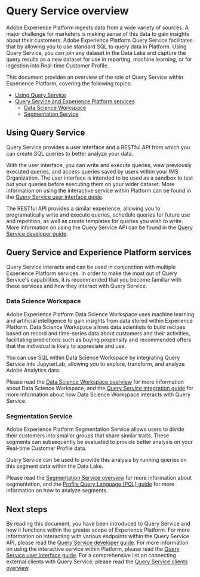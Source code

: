 # Query Service overview

Adobe Experience Platform ingests data from a wide variety of sources. A major challenge for marketers is making sense of this data to gain insights about their customers. Adobe Experience Platform Query Service facilitates that by allowing you to use standard SQL to query data in Platform. Using Query Service, you can join any dataset in the Data Lake and capture the query results as a new dataset for use in reporting, machine learning, or for ingestion into Real-time Customer Profile. 

This document provides an overview of the role of Query Service within Experience Platform, covering the following topics:

- [Using Query Service](#using-query-service)
- [Query Service and Experience Platform services](#query-service-and-experience-platform-services)
    - [Data Science Workspace](#data-science-workspace)
    - [Segmentation Service](#segmentation-service)

## Using Query Service

Query Service provides a user interface and a RESTful API from which you can create SQL queries to better analyze your data.

With the user interface, you can write and execute queries, view previously executed queries, and access queries saved by users within your IMS Organization. The user interface is intended to be used as a sandbox to test out your queries before executing them on your wider dataset. More information on using the interactive service within Platform can be found in the [Query Service user interface guide](../queries-and-ui/ui-overview.md).

The RESTful API provides a similar experience, allowing you to programatically write and execute queries, schedule queries for future use and repetition, as well as create templates for queries you wish to write. More information on using the Query Service API can be found in the [Query Service developer guide](./developer-guide.md).

## Query Service and Experience Platform services

Query Service interacts and can be used in conjunction with multiple Experience Platform services. In order to make the most out of Query Service's capabilities, it is recommended that you become familiar with these services and how they interact with Query Service.

### Data Science Workspace

Adobe Experience Platform Data Science Workspace uses machine learning and artificial intelligence to gain insights from data stored within Experience Platform. Data Science Workspace allows data scientists to build recipes based on record and time-series data about customers and their activities, facilitating predictions such as buying propensity and recommended offers that the individual is likely to appreciate and use.

You can use SQL within Data Science Workspace by integrating Query Service into JupyterLab, allowing you to explore, transform, and analyze Adobe Analytics data.

Please read the [Data Science Workspace overview](../../data_science_workspace_overview/dsw_overview.md) for more information about Data Science Workspace, and the [Query Service integration guide](../../../tutorials/dsw/prepare_your_data/query_service_integration/query_service_in_jupyter_notebook.md) for more information about how Data Science Workspace interacts with Query Service.

### Segmentation Service

Adobe Experience Platform Segmentation Service allows users to divide their customers into smaller groups that share similar traits. These segments can subsequently be evaluated to provide better analysis on your Real-time Customer Profile data.

Query Service can be used to provide this analysis by running queries on this segment data within the Data Lake.

Please read the [Segmentation Service overview](../../unified_profile_architectural_overview/unified_profile_architectural_overview.md) for more information about segmentation, and the [Profile Query Language (PQL) guide](../../unified_profile_architectural_overview/unified_profile_pql.md) for more information on how to analyze segments.

## Next steps

By reading this document, you have been introduced to Query Service and how it functions within the greater scope of Experience Platform. For more information on interacting with various endpoints within the Query Service API, please read the [Query Service developer guide](./developer-guide.md). For more information on using the interactive service within Platform, please read the [Query Service user interface guide](../queries-and-ui/ui-overview.md). For a comprehensive list on connecting external clients with Query Service, please read the [Query Service clients overview](../clients/overview.md).